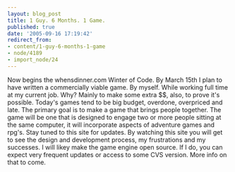```yaml
---
layout: blog_post
title: 1 Guy. 6 Months. 1 Game.
published: true
date: '2005-09-16 17:19:42'
redirect_from:
- content/1-guy-6-months-1-game
- node/4189
- import_node/24
---
```


Now begins the whensdinner.com Winter of Code. By March 15th I plan to have written a commercially viable game. By myself. While working full time at my current job. Why? Mainly to make some extra $$, also, to prove it's possible. Today's games tend to be big budget, overdone, overpriced and late. The primary goal is to make a game that brings people together. The game will be one that is designed to engage two or more people sitting at the same computer, it will incorporate aspects of adventure games and rpg's. Stay tuned to this site for updates. By watching this site you will get to see the design and development process, my frustrations and my successes. I will likey make the game engine open source. If I do, you can expect very frequent updates or access to some CVS version. More info on that to come.
